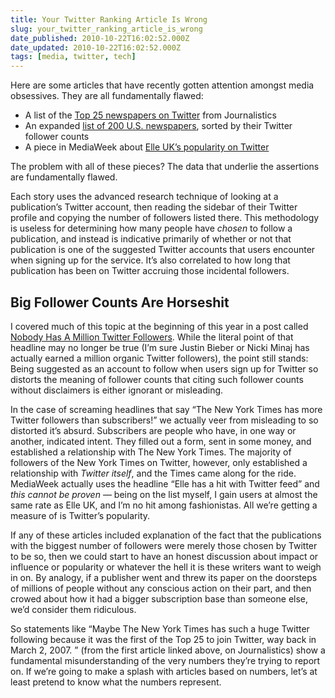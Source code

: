```yaml
---
title: Your Twitter Ranking Article Is Wrong
slug: your_twitter_ranking_article_is_wrong
date_published: 2010-10-22T16:02:52.000Z
date_updated: 2010-10-22T16:02:52.000Z
tags: [media, twitter, tech]
---
```


Here are some articles that have recently gotten attention amongst media obsessives. They are all fundamentally flawed:

- A list of the [Top 25 newspapers on Twitter](http://blog.journalistics.com/2010/top-25newspapers-twitter/) from Journalistics
- An expanded [list of 200 U.S. newspapers](http://www.oldmedianewtricks.com/newspapers-on-twitter-ranked-by-followers/), sorted by their Twitter follower counts
- A piece in MediaWeek about [Elle UK’s popularity on Twitter](http://www.mediaweek.co.uk/news/1016760/Elle-hit-Twitter-feed/)

The problem with all of these pieces? The data that underlie the assertions are fundamentally flawed.

Each story uses the advanced research technique of looking at a publication’s Twitter account, then reading the sidebar of their Twitter profile and copying the number of followers listed there. This methodology is useless for determining how many people have *chosen* to follow a publication, and instead is indicative primarily of whether or not that publication is one of the suggested Twitter accounts that users encounter when signing up for the service. It’s also correlated to how long that publication has been on Twitter accruing those incidental followers.

## Big Follower Counts Are Horseshit

I covered much of this topic at the beginning of this year in a post called [Nobody Has A Million Twitter Followers](/2010/01/05/nobody_has_a_million_twitter_followers). While the literal point of that headline may no longer be true (I’m sure Justin Bieber or Nicki Minaj has actually earned a million organic Twitter followers), the point still stands: Being suggested as an account to follow when users sign up for Twitter so distorts the meaning of follower counts that citing such follower counts without disclaimers is either ignorant or misleading.

In the case of screaming headlines that say “The New York Times has more Twitter followers than subscribers!” we actually veer from misleading to so distorted it’s absurd. Subscribers are people who have, in one way or another, indicated intent. They filled out a form, sent in some money, and established a relationship with The New York Times. The majority of followers of the New York Times on Twitter, however, only established a relationship with *Twitter itself*, and the Times came along for the ride. MediaWeek actually uses the headline “Elle has a hit with Twitter feed” and *this cannot be proven* — being on the list myself, I gain users at almost the same rate as Elle UK, and I’m no hit among fashionistas. All we’re getting a measure of is Twitter’s popularity.

If any of these articles included explanation of the fact that the publications with the biggest number of followers were merely those chosen by Twitter to be so, then we could start to have an honest discussion about impact or influence or popularity or whatever the hell it is these writers want to weigh in on. By analogy, if a publisher went and threw its paper on the doorsteps of millions of people without any conscious action on their part, and then crowed about how it had a bigger subscription base than someone else, we’d consider them ridiculous.

So statements like “Maybe The New York Times has such a huge Twitter following because it was the first of the Top 25 to join Twitter, way back in March 2, 2007. ” (from the first article linked above, on Journalistics) show a fundamental misunderstanding of the very numbers they’re trying to report on. If we’re going to make a splash with articles based on numbers, let’s at least pretend to know what the numbers represent.
